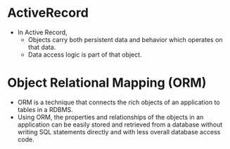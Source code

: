 # ActiveRecord
- In Active Record, 
  - Objects carry both persistent data and behavior which operates on that data.
  - Data access logic is part of that object.

# Object Relational Mapping (ORM)
- ORM is a technique that connects the rich objects of an application to tables in a RDBMS.
- Using ORM, the properties and relationships of the objects in an application can be easily stored and retrieved from a database without writing SQL statements directly and with less overall database access code.
